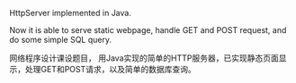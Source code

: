 HttpServer implemented in Java.

Now it is able to serve static webpage, handle GET and POST request, and do some simple SQL query.

网络程序设计课设题目，
用Java实现的简单的HTTP服务器，已实现静态页面显示，处理GET和POST请求，以及简单的数据库查询。
